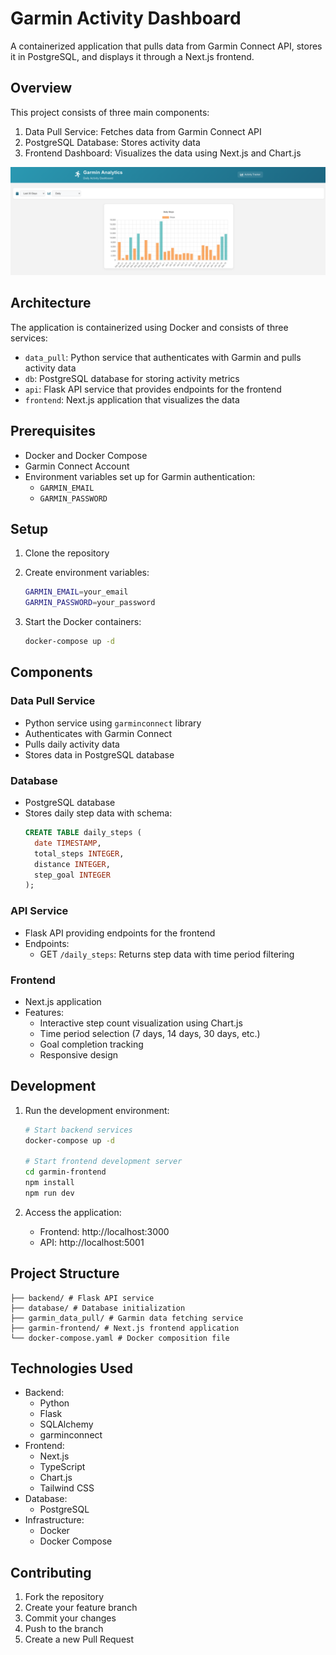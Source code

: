 # Garmin Activity Dashboard

A containerized application that pulls data from Garmin Connect API, stores it in PostgreSQL, and displays it through a Next.js frontend.

## Overview

This project consists of three main components:
1. Data Pull Service: Fetches data from Garmin Connect API
2. PostgreSQL Database: Stores activity data
3. Frontend Dashboard: Visualizes the data using Next.js and Chart.js

![Dashboard Screenshot](./images/dashboard.png)

## Architecture

The application is containerized using Docker and consists of three services:
- `data_pull`: Python service that authenticates with Garmin and pulls activity data
- `db`: PostgreSQL database for storing activity metrics
- `api`: Flask API service that provides endpoints for the frontend
- `frontend`: Next.js application that visualizes the data

## Prerequisites

- Docker and Docker Compose
- Garmin Connect Account
- Environment variables set up for Garmin authentication:
  - `GARMIN_EMAIL`
  - `GARMIN_PASSWORD`

## Setup

1. Clone the repository

2. Create environment variables:
   ```bash
   GARMIN_EMAIL=your_email
   GARMIN_PASSWORD=your_password
   ```

3. Start the Docker containers:
   ```bash
   docker-compose up -d
   ```

## Components

### Data Pull Service
- Python service using `garminconnect` library
- Authenticates with Garmin Connect
- Pulls daily activity data
- Stores data in PostgreSQL database

### Database
- PostgreSQL database
- Stores daily step data with schema:
  ```sql
  CREATE TABLE daily_steps (
    date TIMESTAMP,
    total_steps INTEGER,
    distance INTEGER,
    step_goal INTEGER
  );
  ```

### API Service
- Flask API providing endpoints for the frontend
- Endpoints:
  - GET `/daily_steps`: Returns step data with time period filtering

### Frontend
- Next.js application
- Features:
  - Interactive step count visualization using Chart.js
  - Time period selection (7 days, 14 days, 30 days, etc.)
  - Goal completion tracking
  - Responsive design

## Development

1. Run the development environment:
   ```bash
   # Start backend services
   docker-compose up -d

   # Start frontend development server
   cd garmin-frontend
   npm install
   npm run dev
   ```

2. Access the application:
   - Frontend: http://localhost:3000
   - API: http://localhost:5001

## Project Structure

```
├── backend/ # Flask API service
├── database/ # Database initialization
├── garmin_data_pull/ # Garmin data fetching service
├── garmin-frontend/ # Next.js frontend application
└── docker-compose.yaml # Docker composition file
```

## Technologies Used

- Backend:
  - Python
  - Flask
  - SQLAlchemy
  - garminconnect
- Frontend:
  - Next.js
  - TypeScript
  - Chart.js
  - Tailwind CSS
- Database:
  - PostgreSQL
- Infrastructure:
  - Docker
  - Docker Compose

## Contributing

1. Fork the repository
2. Create your feature branch
3. Commit your changes
4. Push to the branch
5. Create a new Pull Request
